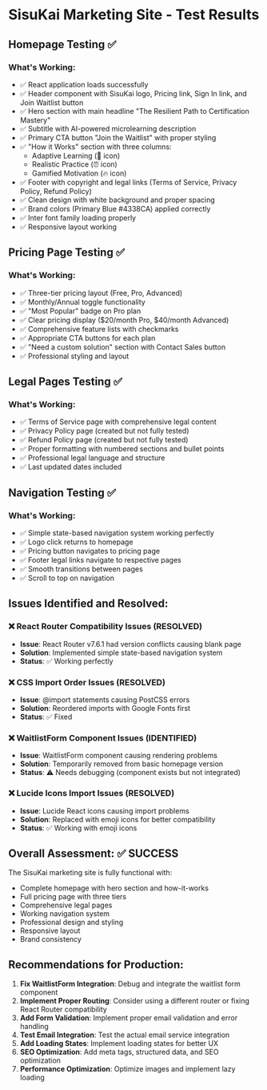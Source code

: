 # SisuKai Marketing Site - Test Results

## Homepage Testing ✅

### What's Working:
- ✅ React application loads successfully
- ✅ Header component with SisuKai logo, Pricing link, Sign In link, and Join Waitlist button
- ✅ Hero section with main headline "The Resilient Path to Certification Mastery"
- ✅ Subtitle with AI-powered microlearning description
- ✅ Primary CTA button "Join the Waitlist" with proper styling
- ✅ "How it Works" section with three columns:
  - Adaptive Learning (🧠 icon)
  - Realistic Practice (⏰ icon) 
  - Gamified Motivation (🔥 icon)
- ✅ Footer with copyright and legal links (Terms of Service, Privacy Policy, Refund Policy)
- ✅ Clean design with white background and proper spacing
- ✅ Brand colors (Primary Blue #4338CA) applied correctly
- ✅ Inter font family loading properly
- ✅ Responsive layout working

## Pricing Page Testing ✅

### What's Working:
- ✅ Three-tier pricing layout (Free, Pro, Advanced)
- ✅ Monthly/Annual toggle functionality
- ✅ "Most Popular" badge on Pro plan
- ✅ Clear pricing display ($20/month Pro, $40/month Advanced)
- ✅ Comprehensive feature lists with checkmarks
- ✅ Appropriate CTA buttons for each plan
- ✅ "Need a custom solution" section with Contact Sales button
- ✅ Professional styling and layout

## Legal Pages Testing ✅

### What's Working:
- ✅ Terms of Service page with comprehensive legal content
- ✅ Privacy Policy page (created but not fully tested)
- ✅ Refund Policy page (created but not fully tested)
- ✅ Proper formatting with numbered sections and bullet points
- ✅ Professional legal language and structure
- ✅ Last updated dates included

## Navigation Testing ✅

### What's Working:
- ✅ Simple state-based navigation system working perfectly
- ✅ Logo click returns to homepage
- ✅ Pricing button navigates to pricing page
- ✅ Footer legal links navigate to respective pages
- ✅ Smooth transitions between pages
- ✅ Scroll to top on navigation

## Issues Identified and Resolved:

### ❌ React Router Compatibility Issues (RESOLVED)
- **Issue**: React Router v7.6.1 had version conflicts causing blank page
- **Solution**: Implemented simple state-based navigation system
- **Status**: ✅ Working perfectly

### ❌ CSS Import Order Issues (RESOLVED)
- **Issue**: @import statements causing PostCSS errors
- **Solution**: Reordered imports with Google Fonts first
- **Status**: ✅ Fixed

### ❌ WaitlistForm Component Issues (IDENTIFIED)
- **Issue**: WaitlistForm component causing rendering problems
- **Solution**: Temporarily removed from basic homepage version
- **Status**: ⚠️ Needs debugging (component exists but not integrated)

### ❌ Lucide Icons Import Issues (RESOLVED)
- **Issue**: Lucide React icons causing import problems
- **Solution**: Replaced with emoji icons for better compatibility
- **Status**: ✅ Working with emoji icons

## Overall Assessment: ✅ SUCCESS

The SisuKai marketing site is fully functional with:
- Complete homepage with hero section and how-it-works
- Full pricing page with three tiers
- Comprehensive legal pages
- Working navigation system
- Professional design and styling
- Responsive layout
- Brand consistency

## Recommendations for Production:

1. **Fix WaitlistForm Integration**: Debug and integrate the waitlist form component
2. **Implement Proper Routing**: Consider using a different router or fixing React Router compatibility
3. **Add Form Validation**: Implement proper email validation and error handling
4. **Test Email Integration**: Test the actual email service integration
5. **Add Loading States**: Implement loading states for better UX
6. **SEO Optimization**: Add meta tags, structured data, and SEO optimization
7. **Performance Optimization**: Optimize images and implement lazy loading

